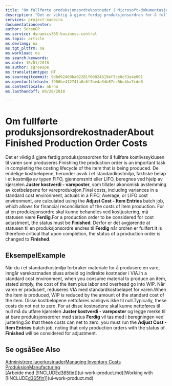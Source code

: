 ```yaml
---
title: "Om fullførte produksjonsordrekostnader | Microsoft-dokumentasjon"
description: "Det er viktig å gjøre ferdig produksjonsordren for å fullføre kostlivssyklusen til varen som produseres. De endelige kostbeløpene, herunder avvik i et standardkostmiljø, faktiske beløp i et kostmiljø av typen FIFO, gjennomsnitt eller LIFO, beregnes ved hjelp av kjørselen **Juster kostverdi - vareposter**."
services: project-madeira
documentationcenter: 
author: SorenGP
ms.service: dynamics365-business-central
ms.topic: article
ms.devlang: na
ms.tgt_pltfrm: na
ms.workload: na
ms.search.keywords: 
ms.date: 10/01/2018
ms.author: sgroespe
ms.translationtype: HT
ms.sourcegitcommit: 9dbd92409ba02281f008246194f3ce0c53e4e001
ms.openlocfilehash: f906be41274fa8c6f7be4a3db87cc0bc4ba7cdd0
ms.contentlocale: nb-no
ms.lasthandoff: 09/28/2018

---
```

# <a name="about-finished-production-order-costs"></a><span data-ttu-id="9c44c-104">Om fullførte produksjonsordrekostnader</span><span class="sxs-lookup"><span data-stu-id="9c44c-104">About Finished Production Order Costs</span></span>
<span data-ttu-id="9c44c-105">Det er viktig å gjøre ferdig produksjonsordren for å fullføre kostlivssyklusen til varen som produseres.</span><span class="sxs-lookup"><span data-stu-id="9c44c-105">Finishing the production order is an important task in completing the costing lifecycle of the item that is being produced.</span></span> <span data-ttu-id="9c44c-106">De endelige kostbeløpene, herunder avvik i et standardkostmiljø, faktiske beløp i et kostmiljø av typen FIFO, gjennomsnitt eller LIFO, beregnes ved hjelp av kjørselen **Juster kostverdi - vareposter**, som tillater økonomisk avstemming av kostbeløpene for vareproduksjon.</span><span class="sxs-lookup"><span data-stu-id="9c44c-106">Final costs, including variances in a standard cost environment, actuals in a FIFO, Average, or LIFO cost environment, are calculated using the **Adjust Cost - Item Entries** batch job, which allows for financial reconciliation of the costs of item production.</span></span> <span data-ttu-id="9c44c-107">For at en produksjonsordre skal kunne behandles ved kostjustering, må statusen være **Ferdig**.</span><span class="sxs-lookup"><span data-stu-id="9c44c-107">For a production order to be considered for cost adjustment, the status must be **Finished**.</span></span> <span data-ttu-id="9c44c-108">Derfor er det avgjørende at statusen til en produksjonsordre endres til **Ferdig** når ordren er fullført.</span><span class="sxs-lookup"><span data-stu-id="9c44c-108">It is therefore critical that upon completion, the status of a production order is changed to **Finished**.</span></span>  

## <a name="example"></a><span data-ttu-id="9c44c-109">Eksempel</span><span class="sxs-lookup"><span data-stu-id="9c44c-109">Example</span></span>  
 <span data-ttu-id="9c44c-110">Når du i et standardkostmiljø forbruker materiale for å produsere en vare, inngår varekostnaden pluss arbeid og indirekte kostnader i VIA.</span><span class="sxs-lookup"><span data-stu-id="9c44c-110">In a standard cost environment, when you consume material to produce an item, stated simply, the cost of the item plus labor and overhead go into WIP.</span></span> <span data-ttu-id="9c44c-111">Når varen er produsert, reduseres VIA med standardkostbeløpet for varen.</span><span class="sxs-lookup"><span data-stu-id="9c44c-111">When the item is produced, WIP is reduced by the amount of the standard cost of the item.</span></span> <span data-ttu-id="9c44c-112">Disse kostbeløpene nettoføres vanligvis ikke til null.</span><span class="sxs-lookup"><span data-stu-id="9c44c-112">Typically, these costs do not net to zero.</span></span> <span data-ttu-id="9c44c-113">For at disse kostnadene skal kunne nettoføres til null må du utføre kjørselen **Juster kostverdi - vareposter** og legge merke til at bare produksjonsordrer med status **Ferdig** vil tas med i beregningen ved justering.</span><span class="sxs-lookup"><span data-stu-id="9c44c-113">So that these costs can net to zero, you must run the **Adjust Cost - Item Entries** batch job, noting that only production orders with the status of **Finished** will be considered for adjustment.</span></span>  

## <a name="see-also"></a><span data-ttu-id="9c44c-114">Se også</span><span class="sxs-lookup"><span data-stu-id="9c44c-114">See Also</span></span>  
[<span data-ttu-id="9c44c-115">Administrere lagerkostnader</span><span class="sxs-lookup"><span data-stu-id="9c44c-115">Managing Inventory Costs</span></span>](finance-manage-inventory-costs.md)  
[<span data-ttu-id="9c44c-116">Produksjon</span><span class="sxs-lookup"><span data-stu-id="9c44c-116">Manufacturing</span></span>](production-manage-manufacturing.md)  
<span data-ttu-id="9c44c-117">[Arbeide med [!INCLUDE[d365fin](includes/d365fin_md.md)]](ui-work-product.md)</span><span class="sxs-lookup"><span data-stu-id="9c44c-117">[Working with [!INCLUDE[d365fin](includes/d365fin_md.md)]](ui-work-product.md)</span></span>

